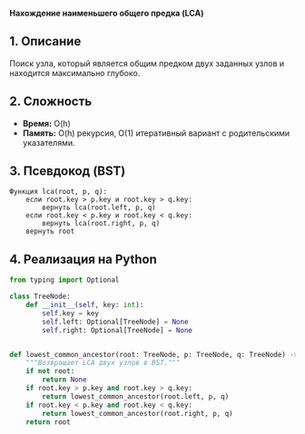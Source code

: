 **Нахождение наименьшего общего предка (LCA)**

## 1. Описание
Поиск узла, который является общим предком двух заданных узлов и находится максимально глубоко.

## 2. Сложность
- **Время:** O(h)
- **Память:** O(h) рекурсия, O(1) итеративный вариант с родительскими указателями.

## 3. Псевдокод (BST)
```text
Функция lca(root, p, q):
    если root.key > p.key и root.key > q.key:
        вернуть lca(root.left, p, q)
    если root.key < p.key и root.key < q.key:
        вернуть lca(root.right, p, q)
    вернуть root
```

## 4. Реализация на Python
```python
from typing import Optional

class TreeNode:
    def __init__(self, key: int):
        self.key = key
        self.left: Optional[TreeNode] = None
        self.right: Optional[TreeNode] = None


def lowest_common_ancestor(root: TreeNode, p: TreeNode, q: TreeNode) -> Optional[TreeNode]:
    """Возвращает LCA двух узлов в BST."""
    if not root:
        return None
    if root.key > p.key and root.key > q.key:
        return lowest_common_ancestor(root.left, p, q)
    if root.key < p.key and root.key < q.key:
        return lowest_common_ancestor(root.right, p, q)
    return root
```

